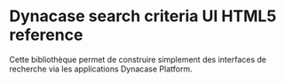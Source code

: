 # Dynacase search criteria UI HTML5 reference


Cette bibliothèque permet de construire simplement des interfaces de recherche via les applications Dynacase Platform.